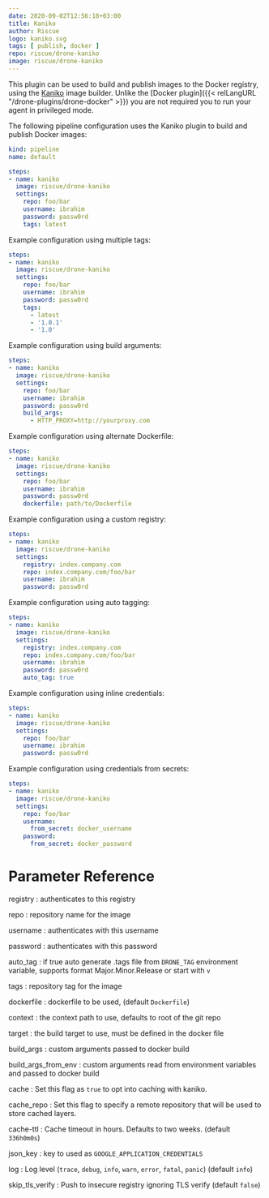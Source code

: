 ```yaml
---
date: 2020-09-02T12:56:18+03:00
title: Kaniko
author: Riscue
logo: kaniko.svg
tags: [ publish, docker ]
repo: riscue/drone-kaniko
image: riscue/drone-kaniko
---
```


This plugin can be used to build and publish images to the Docker registry,
using the [Kaniko](https://github.com/GoogleContainerTools/kaniko) image
builder. Unlike the [Docker plugin]({{< relLangURL "/drone-plugins/drone-docker" >}}) you
are not required you to run your agent in privileged mode.

The following pipeline configuration uses the Kaniko plugin to build and
publish Docker images:

```yaml
kind: pipeline
name: default

steps:
- name: kaniko
  image: riscue/drone-kaniko
  settings:
    repo: foo/bar
    username: ibrahim
    password: passw0rd
    tags: latest
```

Example configuration using multiple tags:

```yaml
steps:
- name: kaniko
  image: riscue/drone-kaniko
  settings:
    repo: foo/bar
    username: ibrahim
    password: passw0rd
    tags:
      - latest
      - '1.0.1'
      - '1.0'
```

Example configuration using build arguments:

```yaml
steps:
- name: kaniko
  image: riscue/drone-kaniko
  settings:
    repo: foo/bar
    username: ibrahim
    password: passw0rd
    build_args:
      - HTTP_PROXY=http://yourproxy.com
```

Example configuration using alternate Dockerfile:

```yaml
steps:
- name: kaniko
  image: riscue/drone-kaniko
  settings:
    repo: foo/bar
    username: ibrahim
    password: passw0rd
    dockerfile: path/to/Dockerfile
```

Example configuration using a custom registry:

```yaml
steps:
- name: kaniko
  image: riscue/drone-kaniko
  settings:
    registry: index.company.com
    repo: index.company.com/foo/bar
    username: ibrahim
    password: passw0rd
```

Example configuration using auto tagging:

```yaml
steps:
- name: kaniko
  image: riscue/drone-kaniko
  settings:
    registry: index.company.com
    repo: index.company.com/foo/bar
    username: ibrahim
    password: passw0rd
    auto_tag: true
```

Example configuration using inline credentials:

```yaml
steps:
- name: kaniko
  image: riscue/drone-kaniko
  settings:
    repo: foo/bar
    username: ibrahim
    password: passw0rd
```

Example configuration using credentials from secrets:

```yaml
steps:
- name: kaniko
  image: riscue/drone-kaniko
  settings:
    repo: foo/bar
    username:
      from_secret: docker_username
    password:
      from_secret: docker_password
```

# Parameter Reference

registry
: authenticates to this registry

repo
: repository name for the image

username
: authenticates with this username

password
: authenticates with this password

auto_tag
: if true auto generate .tags file from `DRONE_TAG` environment variable, supports format Major.Minor.Release or start with `v`

tags
: repository tag for the image

dockerfile
: dockerfile to be used, (default `Dockerfile`)

context
: the context path to use, defaults to root of the git repo

target
: the build target to use, must be defined in the docker file

build_args
: custom arguments passed to docker build

build_args_from_env
: custom arguments read from environment variables and passed to docker build

cache
: Set this flag as `true` to opt into caching with kaniko.

cache_repo
: Set this flag to specify a remote repository that will be used to store cached layers.

cache-ttl
: Cache timeout in hours. Defaults to two weeks. (default `336h0m0s`)

json_key
: key to used as `GOOGLE_APPLICATION_CREDENTIALS`

log
: Log level (`trace`, `debug`, `info`, `warn`, `error`, `fatal`, `panic`) (default `info`)

skip_tls_verify
: Push to insecure registry ignoring TLS verify (default `false`)
